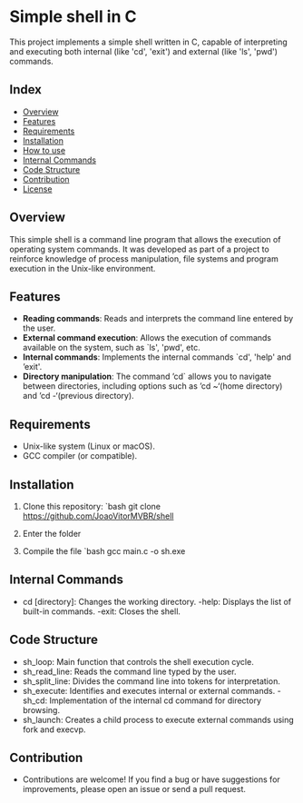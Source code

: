 # Simple shell in C

This project implements a simple shell written in C, capable of interpreting and executing both internal (like 'cd', 'exit') and external (like  'ls', 'pwd') commands.

## Index

- [Overview](#overview)
- [Features](#features)
- [Requirements](#requirements)
- [Installation](#installation)
- [How to use](#how-to-use)
- [Internal Commands](#internal-commands)
- [Code Structure](#code-structure)
- [Contribution](#contribution)
- [License](#license)

## Overview

This simple shell is a command line program that allows the execution of operating system commands. It was developed as part of a project to reinforce knowledge of process manipulation, file systems and program execution in the Unix-like environment.

## Features

- **Reading commands**: Reads and interprets the command line entered by the user.
- **External command execution**: Allows the execution of commands available on the system, such as `ls', 'pwd', etc.
- **Internal commands**: Implements the internal commands `cd', 'help' and ’exit'.
- **Directory manipulation**: The command ’cd` allows you to navigate between directories, including options such as ’cd ~‘(home directory) and ’cd -‘(previous directory).

## Requirements

- Unix-like system (Linux or macOS).
- GCC compiler (or compatible).

## Installation

1. Clone this repository:
   `bash
   git clone https://github.com/JoaoVitorMVBR/shell

2. Enter the folder

3. Compile the file
    `bash
    gcc main.c -o sh.exe

## Internal Commands

- cd [directory]: Changes the working directory.
-help: Displays the list of built-in commands.
-exit: Closes the shell.

## Code Structure

- sh_loop: Main function that controls the shell execution cycle.
- sh_read_line: Reads the command line typed by the user.
- sh_split_line: Divides the command line into tokens for interpretation.
- sh_execute: Identifies and executes internal or external commands.
-sh_cd: Implementation of the internal cd command for directory browsing.
- sh_launch: Creates a child process to execute external commands using fork and execvp.

## Contribution

- Contributions are welcome! If you find a bug or have suggestions for improvements, please open an issue or send a pull request.
